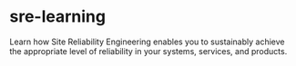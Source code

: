 # sre-learning
Learn how Site Reliability Engineering enables you to sustainably achieve the appropriate level of reliability in your systems, services, and products.
